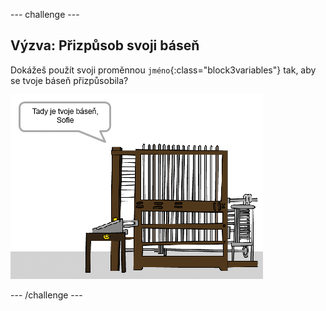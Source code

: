 --- challenge ---

## Výzva: Přizpůsob svoji báseň

Dokážeš použít svoji proměnnou `jméno`{:class="block3variables"} tak, aby se tvoje báseň přizpůsobila?

![snímek obrazovky](images/poetry-name-comp.png)

--- /challenge ---